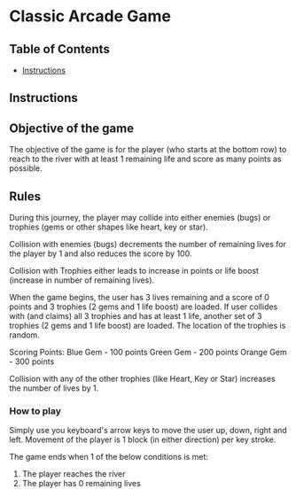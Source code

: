 # Classic Arcade Game

## Table of Contents

- [Instructions](#instructions)

## Instructions

## Objective of the game

The objective of the game is for the player (who starts at the bottom row) to reach to the river with at least 1 remaining life and score as many points as possible.

## Rules

During this journey, the player may collide into either enemies (bugs) or trophies (gems or other shapes like heart, key or star).

Collision with enemies (bugs) decrements the number of remaining lives for the player by 1 and also reduces the score by 100.

Collision with Trophies either leads to increase in points or life boost (increase in number of remaining lives).

When the game begins, the user has 3 lives remaining and a score of 0 points and 3 trophies (2 gems and 1 life boost) are loaded. If user collides with (and claims) all 3 trophies and has at least 1 life, another set of 3 trophies (2 gems and 1 life boost) are loaded. The location of the trophies is random.

Scoring Points:
Blue Gem - 100 points
Green Gem - 200 points
Orange Gem - 300 points

Collision with any of the other trophies (like Heart, Key or Star) increases the number of lives by 1.

### How to play

Simply use you keyboard's arrow keys to move the user up, down, right and left. Movement of the player is 1 block (in either direction) per key stroke.

The game ends when 1 of the below conditions is met:

1. The player reaches the river
2. The player has 0 remaining lives
